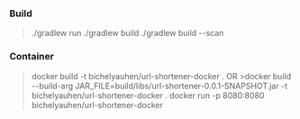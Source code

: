 ### Build
>./gradlew run
>./gradlew build
>./gradlew build --scan

### Container
>docker build -t bichelyauhen/url-shortener-docker . OR >docker build --build-arg JAR_FILE=build/libs/url-shortener-0.0.1-SNAPSHOT.jar -t bichelyauhen/url-shortener-docker .
>docker run -p 8080:8080 bichelyauhen/url-shortener-docker
